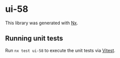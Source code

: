 # ui-58

This library was generated with [Nx](https://nx.dev).

## Running unit tests

Run `nx test ui-58` to execute the unit tests via [Vitest](https://vitest.dev/).
